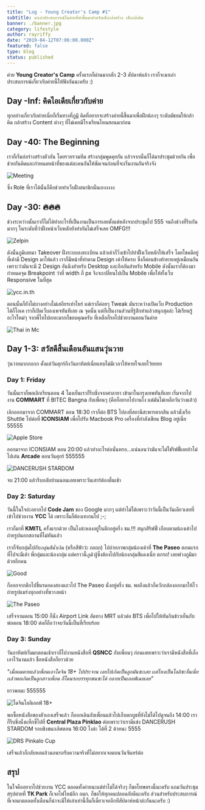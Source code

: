 ```yaml
---
title: "Log - Young Creator's Camp #1"
subtitle: มาเล่าประสบการณ์ในค่ายที่ทำขึ้นมาสำหรับเด็กกล้าสร้าง เด็กกล้าคิด
banner: ./banner.jpg
category: lifestyle
author: rayriffy
date: "2019-04-12T07:06:00.000Z"
featured: false
type: blog
status: published
---
```


ค่าย **Young Creator's Camp** ครั้งแรกก็ผ่านมากสัก 2-3 สัปดาห์แล้ว เราก็จะมาเล่าประสบการณ์เกี่ยวกับค่ายนี้ให้ฟังกันนะครับ :)

## Day -Inf: คิดไอเดียเกี่ยวกับค่าย

ทุกอย่างเกี่ยวกับค่ายเนี่ยก็เริ่มทางที่[ภูมิ](https://facebook.com/phoomparin.mano) คิดที่อยากจะสร้างค่ายนี้ขึ้นมาเพื่อฝึกน้องๆ ระดับมัธยมให้กล้าคิด กล้าสร้าง Content ต่างๆ ที่ไม่เคยมีโรงเรียนไหนสอนมาก่อน

## Day -40: The Beginning

เราก็เริ่มก่อร่างสร้างตัวกัน โดยรวยรวมทีม สร้างกลุ่มพูดคุยกัน แล้วจากนั้นก็ได้มาประชุมด้วยกัน เพื่อช่วยกันคิดและกำหนดหน้าที่ของแต่ละคนกันให้ชัดเจนก่อนที่จะเริ่มงานกันจริงจัง

![Meeting](IMG_1882.jpg)

ซึ่ง Role ที่เราได้นั้นก็คือช่วยทำเว็บฝั่งสมาชิกนั่นเองงงงง

## Day -30: 🔥🔥🔥

ช่วงระหว่างนั้นเราก็ไม่ได้ทำอะไรที่เป็นงานเป็นการเลยตั้งแต่หลังจากประชุมไป 555 จนถึงช่วงที่รีบกันมากๆ ในระดับที่ว่าฝั่งหน้าเว็บหลักยังทำกันไม่เสร็จเลย OMFG!!!

![Zelpin](screenshot.png)

ดังนั้นภูมิเลยมา Takeover ฝั่งระบบลงทะเบียน แล้วเค้าก็วิ่งเข้าไปทำฝั้่งเว็บหลักให้เสร็จ โดยโชคดีอยู่ที่เค้ามี Design มาให้แล้ว เราก็มีหน้าที่ทำตาม Design เค้าให้ครบ ซึ่งก็ค่อนข้างท้าทายอยู่เหมือนกัน เพราะว่ามันจะมี 2 Design อันนึงสำหรับ Desktop และอีกอันสำหรับ Mobile ดังนั้นเราก็ต้องมากำหนดจุด Breakpoint ว่าที่ width กี่ px จึงจะเปลี่ยนไปเป็น Mobile เพื่อให้ทั้งเว็บ Responsive ในที่สุด

![ycc.in.th](Homepage-375w.png)

ตอนนั้นก็ยังไม่บางอย่างไม่เสถียรเท่าไหร่ แต่เราก็ค่อยๆ Tweak มันระหว่างเปิดเว็บ Production ได้ก็โอเค เราก็เปิดเว็บลงเพจทันทีเลย ณ จุดนั้น แต่ก็เป็นงานส่วนที่รู้สึกทำแล้วสนุกสุดล่ะ ได้เรียนรู้อะไรใหม่ๆ จากพี่ไทไปเยอะมากก็ขอบคุณครับ ที่เหลือก็รอไปช่วยงานตอนวันค่าย

![Thai in Mc](./thumb_3d4.jpg)

## Day 1-3: สวัสดีสิ้นเดือนอันแสนวุ่นวาย

วุ่นวายมากกกกก ตั้งแต่วันศุกร์ถึงวันอาทิตย์เนี่ยแทบไม่มีเวลาให้หายใจเลยโว้ยยยย

### Day 1: Friday

วันนั้นเราก็พอเลิกเรียนตอน 4 โมงเย็นเราก็รีบชิ่งจากศาลายา เข้ามาในกรุงเทพทันทีเลย เริ่มจากไปงาน **COMMART** ที่ BITEC Bangna กับเพื่อนๆ (คือก็อยากไปงานไง แต่มันไม่เหลือวันว่างแล้ว)

เลิกออกมาจาก COMMART ตอน 18:30 เราก็ต่อ BTS ไปลงที่สถานีสะพารตากสิน แล้วนั่งเรือ Shuttle ไปต่อที่ **ICONSIAM** เพื่อไปรับ Macbook Pro เครื่องที่กำลังเขียน Blog อยู่เนี่ย 55555

![Apple Store](./IMG_3012.jpg)

ออกมาจาก ICONSIAM ตอน 20:00 แล้วทำอะไรต่อนั่นหรอ...แน่นอนว่ามันจะไม่ใช่ริฟฟี่เลยถ้าไม่ไปเล่น **Arcade** ตอนวันศุกร์ 555555

![DANCERUSH STARDOM](./IMG_3020.jpg)

จบ 21:00 แล้วรีบกลับบ้านนอนเลยเพราะวันเสาร์ต้องตื่นเช้า

### Day 2: Saturday

วันนี้ในใจอ่ะอยากไป **Code Jam** ของ Google มากๆ แต่ทำไม่ได้เพราะว่าวันนี้เป็นวันเดียวเลยที่เข้าไปช่วยงาน **YCC** ได้ เพราะงั้นก็ต้องเทงานไป ;-;

เราก็มาที่ **KMITL** ครั้งแรกด้วย เป็นไงล่ะหลงอยู่ในตึกอยู่ครึ่ง ชม.!!! สนุกสิริฟฟี่ เกือบตามน้องเค้าไปถ่ายรูปนอกสถานที่ไม่ทันแล้ว

เราก็จับกลุ่มไปกับ*กลุ่มสีน้ำเงิน* (หรือสีฟ้าว่ะ ถถถถ) ไปถ่ายภาพกลุ่มน้องเค้าที่ **The Paseo** ตอนแรกที่ไปจะมีเค้า พี่กลุ่มและน้องกลุ่ม แต่คราวนี้*ภูมิ* ผู้ซึ่งต้องไปกับน้องกลุ่มสีแดงเนี่ย ตกรถ! เลยพ่วงภูมิมาด้วยอีกคน

![Good](./IMG_2666.jpg)

ก็ออกจากตึกไปขึ้นรดอดงสองแถวไป The Paseo นั่งอยู่ครึ่ง ชม. พอถึงแล้วก็ควักกล้องออกมาให้ไว ถ่ายรูปแมร่งทุกอย่างที่ขวางหน้า

![The Paseo](./IMG_3022.jpg)

เสร็จจานตอน 15:00 ก็นั่ง Airport Link ลัดทาง MRT แล้วต่อ BTS เพื่อไปให้ทันกินข้าวเย็นกับพ่อตอน 18:00 ต่อก็ถือว่าจบวันนี้เป็นที่เรียบร้อย

### Day 3: Sunday

วันอาทิตย์เริ่มมาตอนเช้าเราก็ไปงานหนังสือที่ **QSNCC** กับเพื่อนๆ ก่อนเลยเพราะว่าเรามีหนังสือที่เล็งเอาไว้นานแล้ว ชื่อหนังสือก็ยาวด้วย

*"เมื่อผมตายแล้วเพื่อนเอาโดจิน 18+ ไปประจาน เลยไปเกิดเป็นลูกมันซะเลย เเต่ไหงเป็นโลลิซะงั้นเนี่ย เเล้วพอเกิดเป็นลูกสาวเพื่อน ก็โดนรถบรรทุกชนซะได้ กลายเป็นเอลฟ์เฉยเลย"*

ยาวพอมะ 555555

![โดจินโลลิเอลฟ์ 18+](./IMG_3043.jpg)

พอซื้อหนังสือของตัวเองเสร็จแล้ว ก็ออกเดินกับเพื่อนแล้วไปเก็บตกบูธที่ยังไม่ได้ไปดูจนถึง 14:00 เราก็รีบชิ่งนั่งแท็กซี่ไปที่ **Central Plaza Pinklao** ต่อเพราะว่าเรามีแข่ง DANCERUSH STARDOM รอบชิงชนะเลิศตอน 16:00 ไงล่ะ ได้ที่ 2 ด้วยนะ 5555

![DRS Pinkalo Cup](./drs.jpg)

เสร็จแล้วก็กลับหอแล้วนอนรอรับความจริงที่ไม่อยากเจอตอนวันจันทร์ต่อ

## สรุป

ในใจคืออยากไปช่วยงาน YCC ตลอดทั้งค่ายนะแต่ทำไม่ได้จริงๆ ก็ขอโทษตรงนี้นะครับ แถมวันประชุมสรุปค่ายที่ **TK Park** ก็เจอไฟไหม้อีก อมก. ก็ขอให้ทุกคนปลอดภัยดีนะครับ ส่วนสำหรับประสบการณ์ที่เจอมาตลอดทั้งเดือนก็น่าจะมีให้เล่าเท่านี้งั้นก็เดี๋ยวเจออีกทีสัปดาห์หน้าล่ะกันนะครับ :)
